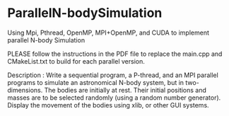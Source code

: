 # ParallelN-bodySimulation
Using Mpi, Pthread, OpenMP, MPI+OpenMP, and CUDA to implement parallel N-body Simulation

PLEASE follow the instructions in the PDF file to replace the main.cpp and CMakeList.txt to build for each parallel version.

Description :
Write a sequential program, a P-thread, and an MPI parallel programs to simulate an astronomical N-body system, but in two-dimensions.  The bodies are initially at rest.  Their initial positions and masses are to be selected randomly (using a random number generator).  Display the movement of the bodies using xlib, or other GUI systems.

